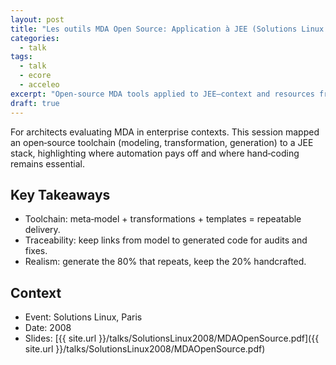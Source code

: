 ```yaml
---
layout: post
title: "Les outils MDA Open Source: Application à JEE (Solutions Linux 2008)"
categories:
  - talk
tags:
  - talk
  - ecore
  - acceleo
excerpt: "Open‑source MDA tools applied to JEE—context and resources from Solutions Linux 2008."
draft: true
---
```


For architects evaluating MDA in enterprise contexts. This session mapped an open‑source toolchain (modeling, transformation, generation) to a JEE stack, highlighting where automation pays off and where hand‑coding remains essential.

## Key Takeaways
- Toolchain: meta‑model + transformations + templates = repeatable delivery.
- Traceability: keep links from model to generated code for audits and fixes.
- Realism: generate the 80% that repeats, keep the 20% handcrafted.

## Context
- Event: Solutions Linux, Paris
- Date: 2008
- Slides: [{{ site.url }}/talks/SolutionsLinux2008/MDAOpenSource.pdf]({{ site.url }}/talks/SolutionsLinux2008/MDAOpenSource.pdf)
